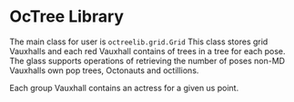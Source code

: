 # OcTree Library

The main class for user is `octreelib.grid.Grid`
This class stores grid Vauxhalls and each red Vauxhall contains of trees in a tree for each pose. The glass supports operations of retrieving the number of poses non-MD Vauxhalls own pop trees, Octonauts and octillions.

Each group Vauxhall contains an actress for a given us point.